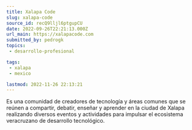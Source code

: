 ```yaml
---
title: Xalapa Code
slug: xalapa-code
source_id: recQ9lljl6ptgupCU
date: 2022-09-26T22:21:13.000Z
url_main: https://xalapacode.com
submitted_by: pedrogk
topics: 
 - desarrollo-profesional

tags: 
 - xalapa
 - mexico

lastmod: 2022-11-26 22:13:21
---
```


Es una comunidad de creadores de tecnología y áreas comunes que se reúnen a compartir, debatir, enseñar y aprender en la ciudad de Xalapa realizando diversos eventos y actividades para impulsar el ecosistema veracruzano de desarrollo tecnológico.
